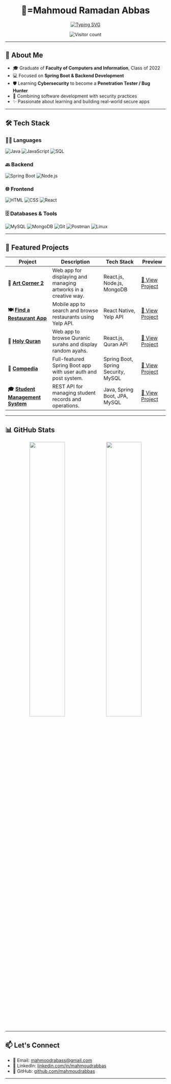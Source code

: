 <h1 align="center">👋=Mahmoud Ramadan Abbas</h1>

<p align="center">
  <a href="https://github.com/mahmoudrabbas">
    <img src="https://readme-typing-svg.demolab.com?font=Fira+Code&weight=500&size=24&pause=1000&center=true&vCenter=true&width=450&lines=Software+Developer;Spring+Boot+Backend+Engineer;Always+Learning..." alt="Typing SVG" />
  </a>
</p>

<p align="center">
  <img src="https://visitor-badge.glitch.me/badge?page_id=mahmoudrabbas.mahmoudrabbas" alt="Visitor count" />
</p>

---

## 📌 About Me

- 🎓 Graduate of **Faculty of Computers and Information**, Class of 2022  
- 💻 Focused on **Spring Boot & Backend Development**  
- 🛡️ Learning **Cybersecurity** to become a **Penetration Tester / Bug Hunter**  
- 🔄 Combining software development with security practices  
- ✨ Passionate about learning and building real-world secure apps

---

## 🛠️ Tech Stack

### 👨‍💻 Languages
![Java](https://img.shields.io/badge/Java-007396?style=for-the-badge&logo=java&logoColor=white)
![JavaScript](https://img.shields.io/badge/JavaScript-F7DF1E?style=for-the-badge&logo=javascript&logoColor=black)
![SQL](https://img.shields.io/badge/SQL-4479A1?style=for-the-badge&logo=postgresql&logoColor=white)

### 🔙 Backend
![Spring Boot](https://img.shields.io/badge/Spring_Boot-6DB33F?style=for-the-badge&logo=spring-boot&logoColor=white)
![Node.js](https://img.shields.io/badge/Node.js-339933?style=for-the-badge&logo=nodedotjs&logoColor=white)

### 🌐 Frontend
![HTML](https://img.shields.io/badge/HTML5-E34F26?style=for-the-badge&logo=html5&logoColor=white)
![CSS](https://img.shields.io/badge/CSS3-1572B6?style=for-the-badge&logo=css3&logoColor=white)
![React](https://img.shields.io/badge/React-20232A?style=for-the-badge&logo=react&logoColor=61DAFB)

### 🗄️ Databases & Tools
![MySQL](https://img.shields.io/badge/MySQL-005C84?style=for-the-badge&logo=mysql&logoColor=white)
![MongoDB](https://img.shields.io/badge/MongoDB-4EA94B?style=for-the-badge&logo=mongodb&logoColor=white)
![Git](https://img.shields.io/badge/Git-F05032?style=for-the-badge&logo=git&logoColor=white)
![Postman](https://img.shields.io/badge/Postman-FF6C37?style=for-the-badge&logo=postman&logoColor=white)
![Linux](https://img.shields.io/badge/Linux-FCC624?style=for-the-badge&logo=linux&logoColor=black)

---

## 📂 Featured Projects

| Project | Description | Tech Stack | Preview |
|---------|-------------|------------|---------|
| **🎨 [Art Corner 2](https://github.com/mahmoudrabbas/art-corner2)** | Web app for displaying and managing artworks in a creative way. | React.js, Node.js, MongoDB | [🔗 View Project](https://github.com/mahmoudrabbas/art-corner2) |
| **🍽️ [Find a Restaurant App](https://github.com/mahmoudrabbas/find-a-restaurant-app)** | Mobile app to search and browse restaurants using Yelp API. | React Native, Yelp API | [🔗 View Project](https://github.com/mahmoudrabbas/find-a-restaurant-app) |
| **📖 [Holy Quran](https://github.com/mahmoudrabbas/holy-quran)** | Web app to browse Quranic surahs and display random ayahs. | React.js, Quran API | [🔗 View Project](https://github.com/mahmoudrabbas/holy-quran) |
| **🧠 [Compedia](https://github.com/mahmoudrabbas/compedia)** | Full-featured Spring Boot app with user auth and post system. | Spring Boot, Spring Security, MySQL | [🔗 View Project](https://github.com/mahmoudrabbas/compedia) |
| **🎓 [Student Management System](https://github.com/mahmoudrabbas/student_management_system)** | REST API for managing student records and operations. | Java, Spring Boot, JPA, MySQL | [🔗 View Project](https://github.com/mahmoudrabbas/student_management_system) |

---

## 📊 GitHub Stats

<p align="center">
  <img src="https://github-readme-stats.vercel.app/api?username=mahmoudrabbas&show_icons=true&theme=radical" width="47%"/>
  <img src="https://github-readme-streak-stats.herokuapp.com/?user=mahmoudrabbas&theme=radical" width="47%"/>
</p>

---

## 📫 Let's Connect

- 📧 Email: [mahmoodrabass@gmail.com](mailto:mahmoodrabass@gmail.com)  
- 💼 LinkedIn: [linkedin.com/in/mahmoudrabbas](https://www.linkedin.com/in/mahmoudrabbas)  
- 🐙 GitHub: [github.com/mahmoudrabbas](https://github.com/mahmoudrabbas)

---
